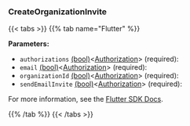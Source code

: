 ### CreateOrganizationInvite

{{< tabs >}}
{{% tab name="Flutter" %}}

**Parameters:**

- `authorizations` [(bool)](https://api.flutter.dev/flutter/dart-core/bool-class.html)<[Authorization](https://flutter.viam.dev/viam_protos.app.app/Authorization-class.html)> (required):
- `email` [(bool)](https://api.flutter.dev/flutter/dart-core/bool-class.html)<[Authorization](https://flutter.viam.dev/viam_protos.app.app/Authorization-class.html)> (required):
- `organizationId` [(bool)](https://api.flutter.dev/flutter/dart-core/bool-class.html)<[Authorization](https://flutter.viam.dev/viam_protos.app.app/Authorization-class.html)> (required):
- `sendEmailInvite` [(bool)](https://api.flutter.dev/flutter/dart-core/bool-class.html)<[Authorization](https://flutter.viam.dev/viam_protos.app.app/Authorization-class.html)> (required):


For more information, see the [Flutter SDK Docs](https://flutter.viam.dev/viam_protos.app.app/AppServiceClient/createOrganizationInvite.html).

{{% /tab %}}
{{< /tabs >}}
